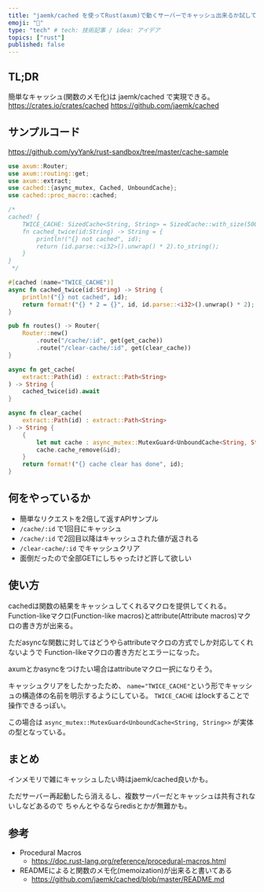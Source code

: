 ```yaml
---
title: "jaemk/cached を使ってRust(axum)で動くサーバーでキャッシュ出来るか試してみた"
emoji: "🐷"
type: "tech" # tech: 技術記事 / idea: アイデア
topics: ["rust"]
published: false
---
```



## TL;DR

簡単なキャッシュ(関数のメモ化)は jaemk/cached で実現できる。
https://crates.io/crates/cached
https://github.com/jaemk/cached

## サンプルコード

https://github.com/yyYank/rust-sandbox/tree/master/cache-sample

```rust
use axum::Router;
use axum::routing::get;
use axum::extract;
use cached::{async_mutex, Cached, UnboundCache};
use cached::proc_macro::cached;

/*
cached! {
    TWICE_CACHE: SizedCache<String, String> = SizedCache::with_size(5000);
    fn cached_twice(id:String) -> String = {
        println!("{} not cached", id);
        return (id.parse::<i32>().unwrap() * 2).to_string();
    }
}
 */

#[cached (name="TWICE_CACHE")]
async fn cached_twice(id:String) -> String {
    println!("{} not cached", id);
    return format!("{} * 2 = {}", id, id.parse::<i32>().unwrap() * 2);
}

pub fn routes() -> Router{
    Router::new()
        .route("/cache/:id", get(get_cache))
        .route("/clear-cache/:id", get(clear_cache))
}

async fn get_cache(
    extract::Path(id) : extract::Path<String>
) -> String {
    cached_twice(id).await
}

async fn clear_cache(
    extract::Path(id) : extract::Path<String>
) -> String {
    {
        let mut cache : async_mutex::MutexGuard<UnboundCache<String, String>>= TWICE_CACHE.lock().await;
        cache.cache_remove(&id);
    }
    return format!("{} cache clear has done", id);
}
```

## 何をやっているか


- 簡単なリクエストを2倍して返すAPIサンプル
- `/cache/:id` で1回目にキャッシュ
- `/cache/:id` で2回目以降はキャッシュされた値が返される
- `/clear-cache/:id` でキャッシュクリア 
- 面倒だったので全部GETにしちゃったけど許して欲しい

## 使い方

cachedは関数の結果をキャッシュしてくれるマクロを提供してくれる。
Function-likeマクロ(Function-like macros)とattribute(Attribute macros)マクロの書き方が出来る。

ただasyncな関数に対してはどうやらattributeマクロの方式でしか対応してくれないようで
Function-likeマクロの書き方だとエラーになった。

axumとかasyncをつけたい場合はattributeマクロ一択になりそう。

キャッシュクリアをしたかったため、
`name="TWICE_CACHE"`という形でキャッシュの構造体の名前を明示するようにしている。
`TWICE_CACHE` はlockすることで操作できるっぽい。

この場合は `async_mutex::MutexGuard<UnboundCache<String, String>>` が実体の型となっている。

## まとめ

インメモリで雑にキャッシュしたい時はjaemk/cached良いかも。

ただサーバー再起動したら消えるし、複数サーバーだとキャッシュは共有されないしなどあるので
ちゃんとやるならredisとかが無難かも。

## 参考

- Procedural Macros
    - https://doc.rust-lang.org/reference/procedural-macros.html
- READMEによると関数のメモ化(memoization)が出来ると書いてある
    - https://github.com/jaemk/cached/blob/master/README.md

